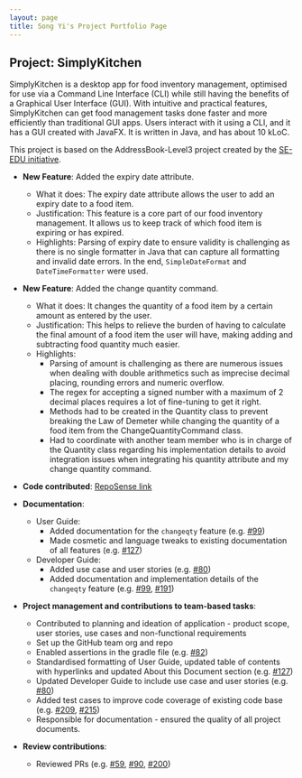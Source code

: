 ```yaml
---
layout: page
title: Song Yi's Project Portfolio Page
---
```


## Project: SimplyKitchen

SimplyKitchen is a desktop app for food inventory management, optimised for use via a Command Line Interface (CLI) while still having the benefits of a Graphical User Interface (GUI). With intuitive and practical features, SimplyKitchen can get food management tasks done faster and more efficiently than traditional GUI apps.
Users interact with it using a CLI, and it has a GUI created with JavaFX. It is written in Java, and has about 10 kLoC.

This project is based on the AddressBook-Level3 project created by the [SE-EDU initiative](https://se-education.org/).

* **New Feature**: Added the expiry date attribute.
  * What it does: The expiry date attribute allows the user to add an expiry date to a food item.
  * Justification: This feature is a core part of our food inventory management. It allows us to keep track of which food item is expiring or has expired.
  * Highlights: Parsing of expiry date to ensure validity is challenging as there is no single formatter in Java that can capture all formatting and invalid date errors. In the end, `SimpleDateFormat` and `DateTimeFormatter` were used.

* **New Feature**: Added the change quantity command.
  * What it does: It changes the quantity of a food item by a certain amount as entered by the user.
  * Justification: This helps to relieve the burden of having to calculate the final amount of a food item the user will have, making adding and subtracting food quantity much easier.
  * Highlights:
    * Parsing of amount is challenging as there are numerous issues when dealing with double arithmetics such as imprecise decimal placing, rounding errors and numeric overflow.
    * The regex for accepting a signed number with a maximum of 2 decimal places requires a lot of fine-tuning to get it right.
    * Methods had to be created in the Quantity class to prevent breaking the Law of Demeter while changing the quantity of a food item from the ChangeQuantityCommand class.
    * Had to coordinate with another team member who is in charge of the Quantity class regarding his implementation details to avoid integration issues when integrating his quantity attribute and my change quantity command.

* **Code contributed**: [RepoSense link](https://nus-cs2103-ay2021s1.github.io/tp-dashboard/#breakdown=true&search=songyi98&sort=groupTitle&sortWithin=title&since=2020-08-14&timeframe=commit&mergegroup=&groupSelect=groupByRepos&checkedFileTypes=docs~functional-code~test-code~other)

* **Documentation**:
  * User Guide:
    * Added documentation for the `changeqty` feature (e.g. [\#99](https://github.com/AY2021S1-CS2103T-F13-4/tp/pull/99))
    * Made cosmetic and language tweaks to existing documentation of all features (e.g. [\#127](https://github.com/AY2021S1-CS2103T-F13-4/tp/pull/127))
  * Developer Guide:
    * Added use case and user stories (e.g. [\#80](https://github.com/AY2021S1-CS2103T-F13-4/tp/pull/80))
    * Added documentation and implementation details of the `changeqty` feature (e.g. [\#99](https://github.com/AY2021S1-CS2103T-F13-4/tp/pull/99), [\#191](https://github.com/AY2021S1-CS2103T-F13-4/tp/pull/191))

* **Project management and contributions to team-based tasks**:
  * Contributed to planning and ideation of application - product scope, user stories, use cases and non-functional requirements
  * Set up the GitHub team org and repo
  * Enabled assertions in the gradle file (e.g. [\#82](https://github.com/AY2021S1-CS2103T-F13-4/tp/pull/82))
  * Standardised formatting of User Guide, updated table of contents with hyperlinks and updated About this Document section (e.g. [\#127](https://github.com/AY2021S1-CS2103T-F13-4/tp/pull/127))
  * Updated Developer Guide to include use case and user stories (e.g. [\#80](https://github.com/AY2021S1-CS2103T-F13-4/tp/pull/80))
  * Added test cases to improve code coverage of existing code base (e.g. [\#209](https://github.com/AY2021S1-CS2103T-F13-4/tp/pull/209), [\#215](https://github.com/AY2021S1-CS2103T-F13-4/tp/pull/215))
  * Responsible for documentation - ensured the quality of all project documents.

* **Review contributions**:
  * Reviewed PRs (e.g. [\#59](https://github.com/AY2021S1-CS2103T-F13-4/tp/pull/59), [\#90](https://github.com/AY2021S1-CS2103T-F13-4/tp/pull/90), [\#200](https://github.com/AY2021S1-CS2103T-F13-4/tp/pull/200))
